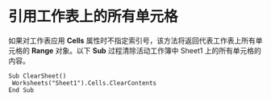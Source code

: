 
# 引用工作表上的所有单元格

如果对工作表应用  **Cells** 属性时不指定索引号，该方法将返回代表工作表上所有单元格的 **Range** 对象。以下 **Sub** 过程清除活动工作簿中 Sheet1 上的所有单元格的内容。


```
Sub ClearSheet() 
 Worksheets("Sheet1").Cells.ClearContents 
End Sub
```

